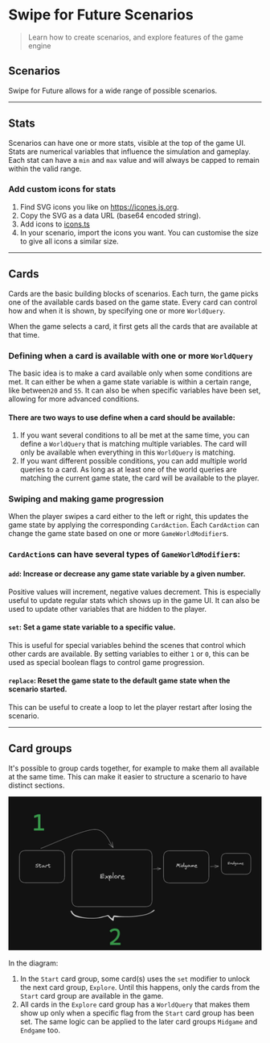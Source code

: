 # Swipe for Future Scenarios

> Learn how to create scenarios, and explore features of the game engine

## Scenarios

Swipe for Future allows for a wide range of possible scenarios.

---

## Stats

Scenarios can have one or more stats, visible at the top of the game UI. Stats are numerical variables that influence the simulation and gameplay. Each stat can have a `min` and `max` value and will always be capped to remain within the valid range.

### Add custom icons for stats

1.  Find SVG icons you like on <https://icones.js.org>.
2.  Copy the SVG as a data URL (base64 encoded string).
3.  Add icons to [icons.ts](../content/content-utils/icons.ts)
4.  In your scenario, import the icons you want. You can customise the size to give all icons a similar size.

---

## Cards

Cards are the basic building blocks of scenarios. Each turn, the game picks one of the available cards based on the game state. Every card can control how and when it is shown, by specifying one or more `WorldQuery`.

When the game selects a card, it first gets all the cards that are available at that time.

### Defining when a card is available with one or more `WorldQuery`

The basic idea is to make a card available only when some conditions are met. It can either be when a game state variable is within a certain range, like between`20` and `55`. It can also be when specific variables have been set, allowing for more advanced conditions.

#### There are two ways to use define when a card should be available:

1. If you want several conditions to all be met at the same time, you can define a `WorldQuery` that is matching multiple variables. The card will only be available when everything in this `WorldQuery` is matching.
2. If you want different possible conditions, you can add multiple world queries to a card. As long as at least one of the world queries are matching the current game state, the card will be available to the player.

### Swiping and making game progression

When the player swipes a card either to the left or right, this updates the game state by applying the corresponding `CardAction`. Each `CardAction` can change the game state based on one or more `GameWorldModifier`s.

### `CardAction`s can have several types of `GameWorldModifier`s:

#### `add`: Increase or decrease any game state variable by a given number.

Positive values will increment, negative values decrement. This is especially useful to update regular stats which shows up in the game UI. It can also be used to update other variables that are hidden to the player.

#### `set`: Set a game state variable to a specific value.

This is useful for special variables behind the scenes that control which other cards are available. By setting variables to either `1` or `0`, this can be used as special boolean flags to control game progression.

#### `replace`: Reset the game state to the default game state when the scenario started.

This can be useful to create a loop to let the player restart after losing the scenario.

---

## Card groups

It's possible to group cards together, for example to make them all available at the same time. This can make it easier to structure a scenario to have distinct sections.

![Graphic diagram showing an example of how card groups work together](./images/card-groups.jpg)

In the diagram:

1. In the `Start` card group, some card(s) uses the `set` modifier to unlock the next card group, `Explore`. Until this happens, only the cards from the `Start` card group are available in the game.
2. All cards in the `Explore` card group has a `WorldQuery` that makes them show up only when a specific flag from the `Start` card group has been set. The same logic can be applied to the later card groups `Midgame` and `Endgame` too.
